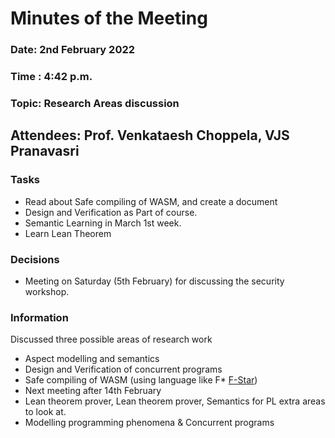 # Minutes of the Meeting 

### Date: 2nd February 2022
### Time : 4:42 p.m.
### Topic: Research Areas discussion

## Attendees: Prof. Venkataesh Choppela, VJS Pranavasri

### Tasks
* Read about Safe compiling of WASM, and create a document
* Design and Verification as Part of course.
* Semantic Learning in March 1st week.
* Learn Lean Theorem

### Decisions
* Meeting on Saturday (5th February) for discussing the security workshop.

### Information
Discussed three possible areas of research work
* Aspect modelling and semantics
* Design and Verification of concurrent programs
* Safe compiling of WASM (using language like F* [F-Star](https://www.fstar-lang.org/#introduction))
* Next meeting after 14th February
* Lean theorem prover, Lean theorem prover, Semantics for PL extra areas to look at.
* Modelling programming phenomena & Concurrent programs